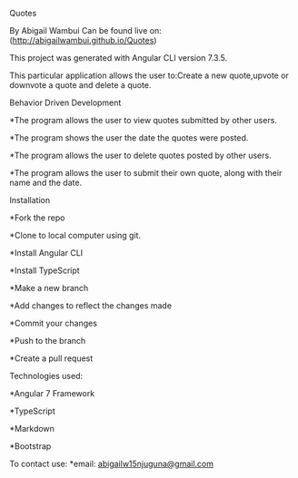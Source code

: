 Quotes

By Abigail Wambui
Can be found live on:(http://abigailwambui.github.io/Quotes)

This project was generated with Angular CLI version 7.3.5.

This particular application allows the user to:Create a new quote,upvote or downvote a quote and delete a quote.

Behavior Driven Development

*The program allows the user to view quotes submitted by other users.

*The program shows the user the date the quotes were posted.

*The program allows the user to delete quotes posted by other users.

*The program allows the user to submit their own quote, along with their name and the date.



Installation

*Fork the repo

*Clone to local computer using git.

*Install Angular CLI

*Install TypeScript

*Make a new branch

*Add changes to reflect the changes made

*Commit your changes

*Push to the branch

*Create a pull request

Technologies used:

*Angular 7 Framework

*TypeScript

*Markdown

*Bootstrap

To contact use:
*email: abigailw15njuguna@gmail.com
